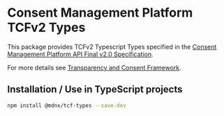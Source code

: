 # Consent Management Platform TCFv2 Types

This package provides TCFv2 Typescript Types specified in the
[Consent Management Platform API Final v2.0 Specification](https://github.com/InteractiveAdvertisingBureau/GDPR-Transparency-and-Consent-Framework/blob/master/TCFv2/IAB%20Tech%20Lab%20-%20CMP%20API%20v2.md).

For more details see [Transparency and Consent Framework](https://github.com/InteractiveAdvertisingBureau/GDPR-Transparency-and-Consent-Framework).

## Installation / Use in TypeScript projects

```bash
npm install @mdnx/tcf-types --save-dev
```
